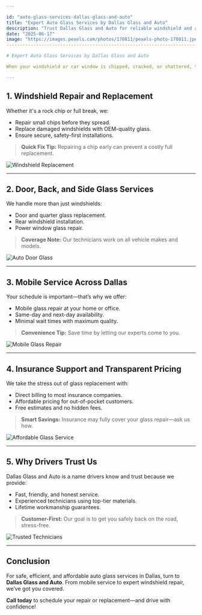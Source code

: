 ```yaml
---

id: "auto-glass-services-dallas-glass-and-auto"
title: "Expert Auto Glass Services by Dallas Glass and Auto"
description: "Trust Dallas Glass and Auto for reliable windshield and auto glass repair services in the Dallas area—prioritizing your safety, clarity, and convenience every mile of the way."
date: "2025-06-17"
image: "https://images.pexels.com/photos/170811/pexels-photo-170811.jpeg?auto=compresscs=tinysrgbw=1260h=750dpr=1](https://images.pexels.com/photos/170811/pexels-photo-170811.jpeg?auto=compress&cs=tinysrgb&w=1260&h=750&dpr=1)"
-------------------------------------------------------------------------------------------------------------------------------------------------------------------------------------------------------------------------------------------

# Expert Auto Glass Services by Dallas Glass and Auto

When your windshield or car window is chipped, cracked, or shattered, trust the local professionals at **Dallas Glass and Auto**. We provide fast, affordable, and expert auto glass replacement and repair for drivers across the Dallas area.

---
```


## 1. **Windshield Repair and Replacement**

Whether it's a rock chip or full break, we:

* Repair small chips before they spread.
* Replace damaged windshields with OEM-quality glass.
* Ensure secure, safety-first installations.

> **Quick Fix Tip:** Repairing a chip early can prevent a costly full replacement.

![Windshield Replacement](https://images.pexels.com/photos/97075/pexels-photo-97075.jpeg?auto=compress\&cs=tinysrgb\&w=1260\&h=750\&dpr=1)

---

## 2. **Door, Back, and Side Glass Services**

We handle more than just windshields:

* Door and quarter glass replacement.
* Rear windshield installation.
* Power window glass repair.

> **Coverage Note:** Our technicians work on all vehicle makes and models.

![Auto Door Glass](https://images.pexels.com/photos/3859987/pexels-photo-3859987.jpeg?auto=compress\&cs=tinysrgb\&w=1260\&h=750\&dpr=1)

---

## 3. **Mobile Service Across Dallas**

Your schedule is important—that’s why we offer:

* Mobile glass repair at your home or office.
* Same-day and next-day availability.
* Minimal wait times with maximum quality.

> **Convenience Tip:** Save time by letting our experts come to you.

![Mobile Glass Repair](https://images.pexels.com/photos/1007417/pexels-photo-1007417.jpeg?auto=compress\&cs=tinysrgb\&w=1260\&h=750\&dpr=1)

---

## 4. **Insurance Support and Transparent Pricing**

We take the stress out of glass replacement with:

* Direct billing to most insurance companies.
* Affordable pricing for out-of-pocket customers.
* Free estimates and no hidden fees.

> **Smart Savings:** Insurance may fully cover your glass repair—ask us how.

![Affordable Glass Service](https://images.pexels.com/photos/116675/pexels-photo-116675.jpeg?auto=compress\&cs=tinysrgb\&w=1260\&h=750\&dpr=1)

---

## 5. **Why Drivers Trust Us**

Dallas Glass and Auto is a name drivers know and trust because we provide:

* Fast, friendly, and honest service.
* Experienced technicians using top-tier materials.
* Lifetime workmanship guarantees.

> **Customer-First:** Our goal is to get you safely back on the road, stress-free.

![Trusted Technicians](https://images.pexels.com/photos/193991/pexels-photo-193991.jpeg?auto=compress\&cs=tinysrgb\&w=1260\&h=750\&dpr=1)

---

## Conclusion

For safe, efficient, and affordable auto glass services in Dallas, turn to **Dallas Glass and Auto**. From mobile service to expert windshield repair, we’ve got you covered.

**Call today** to schedule your repair or replacement—and drive with confidence!
